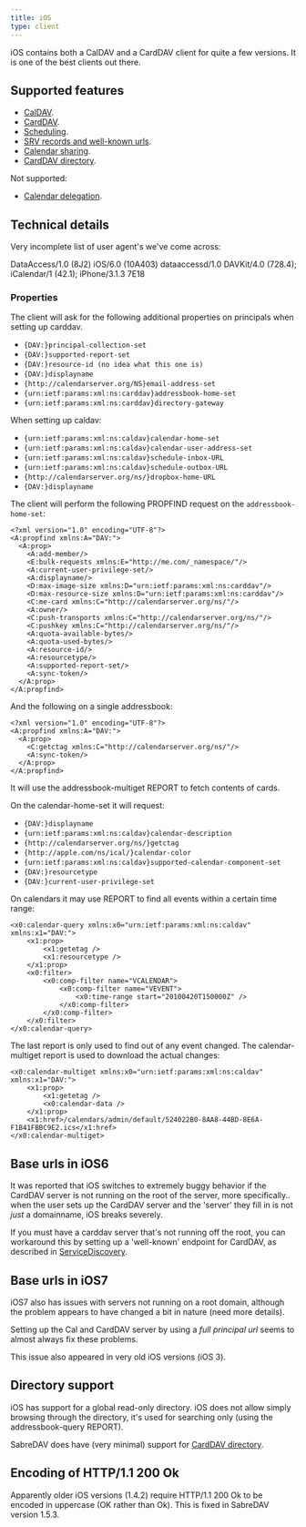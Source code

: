 ```yaml
---
title: iOS
type: client
---
```


iOS contains both a CalDAV and a CardDAV client for quite a few versions.
It is one of the best clients out there.

Supported features
------------------

* [CalDAV](/dav/caldav).
* [CardDAV](/dav/carddav).
* [Scheduling](/dav/scheduling).
* [SRV records and well-known urls](/dav/service-discovery).
* [Calendar sharing](/dav/caldav-sharing).
* [CardDAV directory](/dav/carddav-directory).

Not supported:

* [Calendar delegation](/dav/caldav-proxy).


Technical details
-----------------

Very incomplete list of user agent's we've come across:

  DataAccess/1.0 (8J2)
  iOS/6.0 (10A403) dataaccessd/1.0
  DAVKit/4.0 (728.4); iCalendar/1 (42.1); iPhone/3.1.3 7E18

### Properties

The client will ask for the following additional properties on principals when
setting up carddav.

* `{DAV:}principal-collection-set`
* `{DAV:}supported-report-set`
* `{DAV:}resource-id (no idea what this one is)`
* `{DAV:}displayname`
* `{http://calendarserver.org/NS}email-address-set`
* `{urn:ietf:params:xml:ns:carddav}addressbook-home-set`
* `{urn:ietf:params:xml:ns:carddav}directory-gateway`

When setting up caldav:

* `{urn:ietf:params:xml:ns:caldav}calendar-home-set`
* `{urn:ietf:params:xml:ns:caldav}calendar-user-address-set`
* `{urn:ietf:params:xml:ns:caldav}schedule-inbox-URL`
* `{urn:ietf:params:xml:ns:caldav}schedule-outbox-URL`
* `{http://calendarserver.org/ns/}dropbox-home-URL`
* `{DAV:}displayname`

The client will perform the following PROPFIND request on the 
`addressbook-home-set`:

    <?xml version="1.0" encoding="UTF-8"?>
    <A:propfind xmlns:A="DAV:">
      <A:prop>
        <A:add-member/>
        <E:bulk-requests xmlns:E="http://me.com/_namespace/"/>
        <A:current-user-privilege-set/>
        <A:displayname/>
        <D:max-image-size xmlns:D="urn:ietf:params:xml:ns:carddav"/>
        <D:max-resource-size xmlns:D="urn:ietf:params:xml:ns:carddav"/>
        <C:me-card xmlns:C="http://calendarserver.org/ns/"/>
        <A:owner/>
        <C:push-transports xmlns:C="http://calendarserver.org/ns/"/>
        <C:pushkey xmlns:C="http://calendarserver.org/ns/"/>
        <A:quota-available-bytes/>
        <A:quota-used-bytes/>
        <A:resource-id/>
        <A:resourcetype/>
        <A:supported-report-set/>
        <A:sync-token/>
      </A:prop>
    </A:propfind>


And the following on a single addressbook:

    <?xml version="1.0" encoding="UTF-8"?>
    <A:propfind xmlns:A="DAV:">
      <A:prop>
        <C:getctag xmlns:C="http://calendarserver.org/ns/"/>
        <A:sync-token/>
      </A:prop>
    </A:propfind>

It will use the addressbook-multiget REPORT to fetch contents of cards.

On the calendar-home-set it will request:

* `{DAV:}displayname`
* `{urn:ietf:params:xml:ns:caldav}calendar-description`
* `{http://calendarserver.org/ns/}getctag`
* `{http://apple.com/ns/ical/}calendar-color`
* `{urn:ietf:params:xml:ns:caldav}supported-calendar-component-set`
* `{DAV:}resourcetype`
* `{DAV:}current-user-privilege-set`

On calendars it may use REPORT to find all events within a certain time range:

    <x0:calendar-query xmlns:x0="urn:ietf:params:xml:ns:caldav" xmlns:x1="DAV:">
        <x1:prop>
            <x1:getetag />
            <x1:resourcetype />
        </x1:prop>
        <x0:filter>
            <x0:comp-filter name="VCALENDAR">
                <x0:comp-filter name="VEVENT">
                    <x0:time-range start="20100420T150000Z" />
                </x0:comp-filter>
            </x0:comp-filter>
        </x0:filter>
    </x0:calendar-query>


The last report is only used to find out of any event changed. The
calendar-multiget report is used to download the actual changes:

    <x0:calendar-multiget xmlns:x0="urn:ietf:params:xml:ns:caldav" xmlns:x1="DAV:">
        <x1:prop>
            <x1:getetag />
            <x0:calendar-data />
        </x1:prop>
        <x1:href>/calendars/admin/default/524022B0-8AA8-44BD-8E6A-F1B41FBBC9E2.ics</x1:href>
    </x0:calendar-multiget>



Base urls in iOS6
-----------------

It was reported that iOS switches to extremely buggy behavior if the CardDAV
server is not running on the root of the server, more specifically.. when the
user sets up the CardDAV server and the 'server' they fill in is not _just_ a
domainname, iOS breaks severely.

If you must have a carddav server that's not running off the root, you can
workaround this by setting up a 'well-known' endpoint for CardDAV, as
described in [ServiceDiscovery](/dav/service-discovery).

Base urls in iOS7
-----------------

iOS7 also has issues with servers not running on a root domain, although the
problem appears to have changed a bit in nature (need more details).

Setting up the Cal and CardDAV server by using a *full principal url* seems to
almost always fix these problems.

This issue also appeared in very old iOS versions (iOS 3).

Directory support
-----------------

iOS has support for a global read-only directory. iOS does not allow simply
browsing through the directory, it's used for searching only (using the
addressbook-query REPORT).

SabreDAV does have (very minimal) support for
[CardDAV directory](/dav/carddav-directory).

Encoding of HTTP/1.1 200 Ok
---------------------------

Apparently older iOS versions (1.4.2) require HTTP/1.1 200 Ok to be encoded in
uppercase (OK rather than Ok). This is fixed in SabreDAV version 1.5.3.
